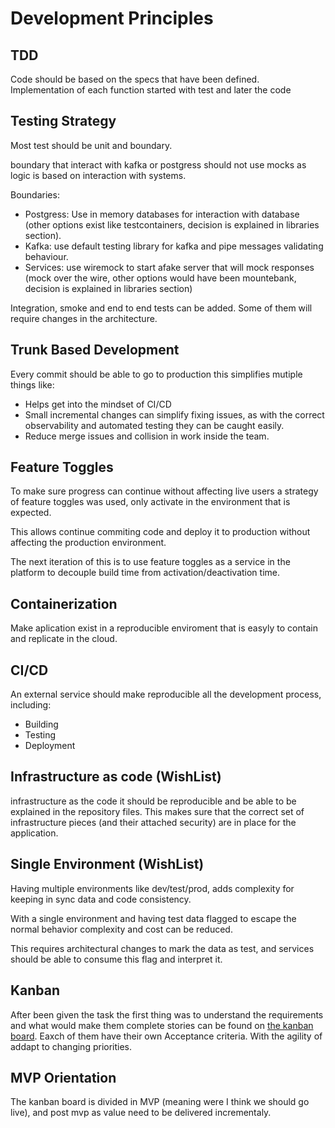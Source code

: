  # Development Principles
 
 ## TDD
 
 Code should be based on the specs that have been defined. Implementation of each function started with test and later the code
 
 ## Testing Strategy
 
Most test should be unit and boundary.
 
boundary that interact with kafka or postgress should not use mocks as logic is based on interaction with systems.

Boundaries:
- Postgress: Use in memory databases for interaction with database (other options exist like testcontainers, decision is explained in libraries section).
- Kafka: use default testing library for kafka and pipe messages validating behaviour.
- Services: use wiremock to start afake server that will mock responses (mock over the wire, other options would have been mountebank, decision is explained in libraries section)

Integration, smoke and end to end tests can be added. Some of them will require changes in the architecture.
 
 ## Trunk Based Development
 
 Every commit should be able to go to production this simplifies mutiple things like:
 
 - Helps get into the mindset of CI/CD
 - Small incremental changes can simplify fixing issues, as with the correct observability and automated testing they can be caught easily.
 - Reduce merge issues and collision in work inside the team.
 
 ## Feature Toggles
 
 To make sure progress can continue without affecting live users a strategy of feature toggles was used, only activate in the environment that is expected.
 
 This allows continue commiting code and deploy it to production without affecting the production environment.
 
 The next iteration of this is to use feature toggles as a service in the platform to decouple build time from activation/deactivation time.
 
 ## Containerization
 
 Make aplication exist in a reproducible enviroment that is easyly to contain and replicate in the cloud.
 
 ## CI/CD
 
 An external service should make reproducible all the development process, including: 
 * Building
 * Testing
 * Deployment
 
 ## Infrastructure as code (WishList)
 
 infrastructure as the code it should be reproducible and be able to be explained in the repository files. This makes sure that the correct set of infrastructure pieces (and their attached security) are in place for the application. 
 
 ## Single Environment (WishList)
 
 Having multiple environments like dev/test/prod, adds complexity for keeping in sync data and code consistency.
 
 With a single environment and having test data flagged to escape the normal behavior complexity and cost can be reduced.
 
 This requires architectural changes to mark the data as test, and services should be able to consume this flag and interpret it.  
 
 ## Kanban
 
 After been given the task the first thing was to understand the requirements and what would make them complete stories can be found on [the kanban board](https://github.com/kanekotic/wefox-test/projects/1). Eaxch of them have their own Acceptance criteria. With the agility of addapt to changing priorities.
 
 ## MVP Orientation 
 
 The kanban board is divided in MVP (meaning were I think we should go live), and post mvp as value need to be delivered incrementaly.